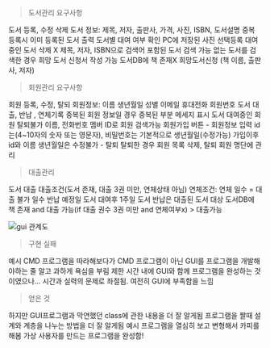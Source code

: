 

> 도서관리 요구사항


도서 등록, 수정 삭제
도서 정보: 제목, 저자, 출판사, 가격, 사진, ISBN, 도서설명
중복 등록시 이미 등록된 도서 출력
도서별 대여 여부 확인
PC에 저장된 사진 선택등록
대여중인 도서 삭제 X
제목, 저자, ISBN으로 검색어 포함된 도서 검색 가능
없는 도서를 검색한 경우 희망 도서 신청서 작성 가능
도서DB에 책 존재X 희망도서신청 (책 이름, 출판사, 저자)


> 회원관리 요구사항


회원 등록, 수정, 탈되
회원정보: 이름 생년월일 성별 이메일 휴대전화 회원번호 도서 대출, 반납 , 연체기록
중복된 회원 정보일 경우 중복된 부분 메세지 표시
도서 대여중인 회원 탈퇴불가
이름, 전화번호 멤버 ID로 회원 검색가능
회원가입 버튼 - 회원정보 입력 id는(4~10자의 숫자 또는 영문자), 비밀번호는 기본적으로 생년월일(수정가능) 가입이후 id와 이름 생년월일은 수정불가 - 탈퇴
탈퇴한 경우 회원 목록 삭제, 탈퇴 회원 명단에 관리


> 대출관리


도서 대출
대출조건(도서 존재, 대출 3권 미만, 연체상태 아님)
연체조건: 연체 일수 = 대출 불가 일수
반납 예정일 도서 대여후 1주일
도서 반납은 대출된 도서 대상
도서DB에 책 존재 and 대출 가능(if 대출 권수 3권 미만 and 연체여부x) > 대출가능

![gui 관계도](https://github.com/user-attachments/assets/1449b78c-34b1-4965-a68a-7ae3a1d31f59)


> 구현 실패

예시 CMD 프로그램을 따라해보다가 CMD 프로그램이 아닌 GUI를 프로그램을 개발해야하는 줄 알고 과하게 욕심을 부림
제한 시간 내에 GUI와 함께 프로그램을 완성하는 것이였으나... 시간과 실력의 문제로 좌절됨.
여전히 GUI에 부족함을 느낌


> 얻은 것


하지만 GUI프로그램과 막연했던 class에 관한 내용을 더 잘 알게됨
프로그램을 짤때 설계와 계층을 나누는 방법을 더 잘 알게됨
예시 프로그램을 열심히 보고 변형해서 카피를 해봄
가상 사용자를 만드는 프로그램을 완성함!
